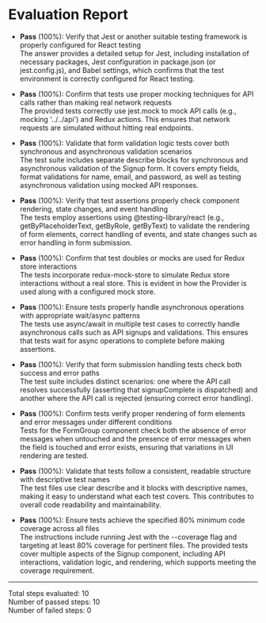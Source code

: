 # Evaluation Report

- **Pass** (100%): Verify that Jest or another suitable testing framework is properly configured for React testing  
  The answer provides a detailed setup for Jest, including installation of necessary packages, Jest configuration in package.json (or jest.config.js), and Babel settings, which confirms that the test environment is correctly configured for React testing.

- **Pass** (100%): Confirm that tests use proper mocking techniques for API calls rather than making real network requests  
  The provided tests correctly use jest.mock to mock API calls (e.g., mocking '../../api') and Redux actions. This ensures that network requests are simulated without hitting real endpoints.

- **Pass** (100%): Validate that form validation logic tests cover both synchronous and asynchronous validation scenarios  
  The test suite includes separate describe blocks for synchronous and asynchronous validation of the Signup form. It covers empty fields, format validations for name, email, and password, as well as testing asynchronous validation using mocked API responses.

- **Pass** (100%): Verify that test assertions properly check component rendering, state changes, and event handling  
  The tests employ assertions using @testing-library/react (e.g., getByPlaceholderText, getByRole, getByText) to validate the rendering of form elements, correct handling of events, and state changes such as error handling in form submission.

- **Pass** (100%): Confirm that test doubles or mocks are used for Redux store interactions  
  The tests incorporate redux-mock-store to simulate Redux store interactions without a real store. This is evident in how the Provider is used along with a configured mock store.

- **Pass** (100%): Ensure tests properly handle asynchronous operations with appropriate wait/async patterns  
  The tests use async/await in multiple test cases to correctly handle asynchronous calls such as API signups and validations. This ensures that tests wait for async operations to complete before making assertions.

- **Pass** (100%): Verify that form submission handling tests check both success and error paths  
  The test suite includes distinct scenarios: one where the API call resolves successfully (asserting that signupComplete is dispatched) and another where the API call is rejected (ensuring correct error handling).

- **Pass** (100%): Confirm tests verify proper rendering of form elements and error messages under different conditions  
  Tests for the FormGroup component check both the absence of error messages when untouched and the presence of error messages when the field is touched and error exists, ensuring that variations in UI rendering are tested.

- **Pass** (100%): Validate that tests follow a consistent, readable structure with descriptive test names  
  The test files use clear describe and it blocks with descriptive names, making it easy to understand what each test covers. This contributes to overall code readability and maintainability.

- **Pass** (100%): Ensure tests achieve the specified 80% minimum code coverage across all files  
  The instructions include running Jest with the --coverage flag and targeting at least 80% coverage for pertinent files. The provided tests cover multiple aspects of the Signup component, including API interactions, validation logic, and rendering, which supports meeting the coverage requirement.

---

Total steps evaluated: 10  
Number of passed steps: 10  
Number of failed steps: 0